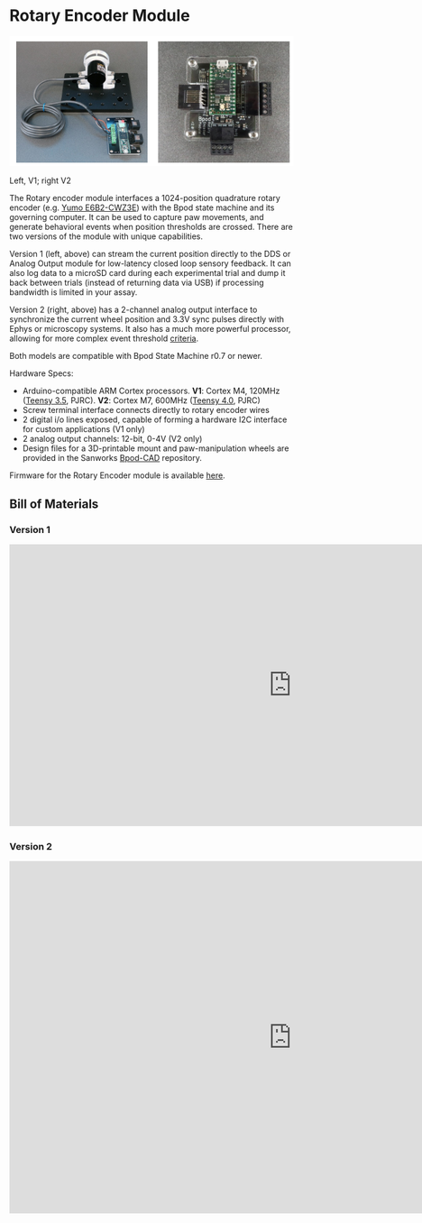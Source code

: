 # Rotary Encoder Module
![Alt text](../images/rotary-encoder-module-v1-and-v2.png)

Left, V1; right V2

The Rotary encoder module interfaces a 1024-position quadrature rotary encoder (e.g. [Yumo E6B2-CWZ3E](https://www.google.com/url?q=https%3A%2F%2Fwww.sparkfun.com%2Fproducts%2F11102&sa=D&sntz=1&usg=AOvVaw3me6_W6cz4tQPHbkvVvfQV)) with the Bpod state machine and its governing computer. It can be used to capture paw movements, and generate behavioral events when position thresholds are crossed. There are two versions of the module with unique capabilities.

Version 1 (left, above) can stream the current position directly to the DDS or Analog Output module for low-latency closed loop sensory feedback. It can also log data to a microSD card during each experimental trial and dump it back between trials (instead of returning data via USB) if processing bandwidth is limited in your assay.

Version 2 (right, above) has a 2-channel analog output interface to synchronize the current wheel position and 3.3V sync pulses directly with Ephys or microscopy systems. It also has a much more powerful processor, allowing for more complex event threshold [criteria](../module-serial-interfaces/rotary-encoder-module-serial-interface.md).

Both models are compatible with Bpod State Machine r0.7 or newer.

Hardware Specs:

- Arduino-compatible ARM Cortex processors. **V1**: Cortex M4, 120MHz ([Teensy 3.5](https://www.google.com/url?q=https%3A%2F%2Fwww.pjrc.com%2Fstore%2Fteensy35.html&sa=D&sntz=1&usg=AOvVaw0N0dBwxMdAoe-dsuai3CSA), PJRC). **V2**: Cortex M7, 600MHz ([Teensy 4.0](https://www.google.com/url?q=https%3A%2F%2Fwww.pjrc.com%2Fstore%2Fteensy40.html&sa=D&sntz=1&usg=AOvVaw2bhTUAS_yZrDYvo8EKaXT-), PJRC)
- Screw terminal interface connects directly to rotary encoder wires
- 2 digital i/o lines exposed, capable of forming a hardware I2C interface for custom applications (V1 only)
- 2 analog output channels: 12-bit, 0-4V (V2 only)
- Design files for a 3D-printable mount and paw-manipulation wheels are provided in the Sanworks [Bpod-CAD](https://www.google.com/url?q=https%3A%2F%2Fgithub.com%2Fsanworks%2FBpod-CAD%2Ftree%2Fmaster%2FRotary%2520Encoder&sa=D&sntz=1&usg=AOvVaw0fRmG-2xYHZRwzU7KSTle2) repository.

Firmware for the Rotary Encoder module is available [here](https://www.google.com/url?q=https%3A%2F%2Fgithub.com%2Fsanworks%2FBpod_RotaryEncoder_Firmware&sa=D&sntz=1&usg=AOvVaw3P2j3QYw8vJD4SYkDNsaNT).

## Bill of Materials
### Version 1
<iframe width=1000 height=500 jsname="L5Fo6c" jscontroller="usmiIb" jsaction="rcuQ6b:WYd;" class="YMEQtf L6cTce-purZT L6cTce-pSzOP KfXz0b" sandbox="allow-scripts allow-popups allow-forms allow-same-origin allow-popups-to-escape-sandbox allow-downloads allow-modals" frameborder="0" aria-label="Spreadsheet, Rotary Encoder Module BOM" allowfullscreen="" src="https://docs.google.com/spreadsheets/d/1x7dX9o_PXsrM73ysIs31Eqibp1LFqf5qpn3Ep0Tz4T0/htmlembed?authuser=0"></iframe>

### Version 2
<iframe width=1000 height=500 jsname="L5Fo6c" jscontroller="usmiIb" jsaction="rcuQ6b:WYd;" class="YMEQtf DnR2hf L6cTce-purZT L6cTce-pSzOP KfXz0b" sandbox="allow-scripts allow-popups allow-forms allow-same-origin allow-popups-to-escape-sandbox allow-downloads allow-modals" frameborder="0" aria-label="Spreadsheet, Rotary Encoder Module BOM v2" style="height: 625px" allowfullscreen="" src="https://docs.google.com/spreadsheets/d/1cBd3iHp24S_bFverBJuZhGIcqhhSwu1MkoZHfk7eGFE/htmlembed?authuser=0"></iframe>